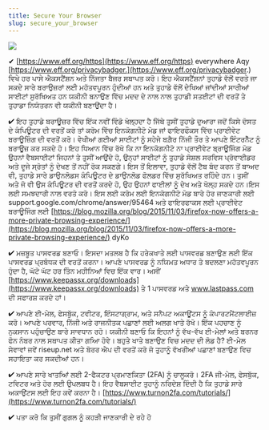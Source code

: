 ```yaml
---
title: Secure Your Browser
slug: secure_your_browser
---
```


![](/images/coverchap_6.jpg)




<span class="highlight_color">✔ [https://www.eff.org/https](https://www.eff.org/https) everywhere</span> Aqy [https://www.eff.org/privacybadger.](https://www.eff.org/privacybadger.) ਵਿਖੇ ਹਰ ਪਾਸੇ ਐਕਸਟੈਂਸ਼ਨ ਅਤੇ ਨਿੱਜਤਾ ਬੈਜਰ ਸਥਾਪਤ ਕਰੋ। ਇਹ ਐਕਸਟੈਂਸ਼ਨਾਂ ਤੁਹਾਡੇ ਵੱਲੋਂ ਵਰਤੇ ਜਾ ਸਕਦੇ ਸਾਰੇ ਬਰਾਉਜ਼ਰਾਂ ਲਈ ਮਹੱਤਵਪੂਰਨ ਹੁੰਦੀਆਂ ਹਨ ਅਤੇ ਤੁਹਾਡੇ ਵੱਲੋਂ ਦੇਖਿਆਂ ਜਾਂਦੀਆਂ ਸਾਰੀਆਂ ਸਾਈਟਾਂ ਸੁਰੱਖਿਅਤ ਹਨ ਯਕੀਨੀ ਬਨਾਉਣ ਵਿੱਚ ਮਦਦ ਦੇ ਨਾਲ ਨਾਲ ਤੁਹਾਡੀ ਸਤਈਟਾਂ ਦੀ ਵਰਤੋਂ ਤੇ ਤੁਹਾਡਾ ਨਿਯੰਤਰਨ ਵੀ ਯਕੀਨੀ ਬਣਾਉਂਦਾ ਹੈ।

<span class="highlight_color">✔ ਇਹ ਤੁਹਾਡੇ ਬਰਾਊਜ਼ਰ ਵਿੱਚ ਇੱਕ ਨਵੀਂ ਵਿੰਡੋ ਖੋਲ੍ਹਦਾ ਹੈ ਜਿੱਥੇ ਤੁਸੀਂ ਤੁਹਾਡੇ ਦੁਆਰਾ ਜਦੋਂ ਕਿਸੇ ਦੋਸਤ ਦੇ ਕੰਪਿਊਟਰ ਦੀ ਵਰਤੋਂ ਕਰੋ ਤਾਂ ਕਰੋਮ ਵਿੱਚ ਇਨਕੋਗਨੀਟੋ ਮੋਡ ਜਾਂ ਫਾਇਰਫੌਕਸ ਵਿੱਚ ਪ੍ਰਾਈਵੇਟ ਬਰਾਊਜ਼ਿੰਗ ਦੀ ਵਰਤੋਂ ਕਰੋ। ਵੇਖੀਆਂ ਗਈਆਂ ਸਾਈਟਾਂ ਨੂੰ ਸਹੇਜੇ ਬਗ਼ੈਰ ਨਿੱਜੀ ਤੌਰ ਤੇ ਆਪਣੇ ਇੰਟਰਨੈੱਟ ਨੂੰ ਬਰਾਊਜ਼ ਕਰ ਸਕਦੇ ਹੋ। </span>ਇਹ ਧਿਆਨ ਵਿੱਚ ਰੱਖੋ ਕਿ ਨਾ ਇਨਕੋਗਨੀਟੋ ਨਾ ਪ੍ਰਾਈਵੇਟ ਬ੍ਰਾਊਜਿੰਗ ਮੋਡ ਉਹਨਾਂ ਵੈਬਸਾਈਟਾਂ ਜਿਹਨਾਂ ਤੇ ਤੁਸੀਂ ਆਉਂਦੇ ਹੋ, ਉਨ੍ਹਾਂ ਸਾਈਟਾਂ ਨੂੰ ਤੁਹਾਡੇ ਸੋਸ਼ਲ ਸਰਵਿਸ ਪ੍ਰੋਵਾਈਡਰ ਅਤੇ ਦੂਜੇ ਸ੍ਰੋਤਾਂ ਨੂੰ ਦੇਖਣ ਤੋਂ ਨਹੀਂ ਰੋਕ ਸਕਣਗੇ। ਇਸ ਤੋਂ ਇਲਾਵਾ, ਤੁਹਾਡੇ ਵੱਲੋਂ ਟੈਬ ਬੰਦ ਕਰਨ ਤੋਂ ਬਾਅਦ ਵੀ, ਤੁਹਾਡੇ ਸਾਰੇ ਡਾਉਨਲੋਡਸ ਕੰਪਿਊਟਰ ਦੇ ਡਾਉਨਲੋਡ ਫੋਲਡਰ ਵਿੱਚ ਸੁਰੱਖਿਅਤ ਰਹਿੰਦੇ ਹਨ। ਤੁਸੀਂ ਅਤੇ ਜੋ ਵੀ ਉਸ ਕੰਪਿਊਟਰ ਦੀ ਵਰਤੋਂ ਕਰਦੇ ਹੋ, ਉਹ ਉਹਨਾਂ ਫਾਈਲਾਂ ਨੂੰ ਦੇਖ ਅਤੇ ਖੋਲ੍ਹ ਸਕਦੇ ਹਨ।ਇਸ ਲਈ ਸਮਝਦਾਰੀ ਨਾਲ ਵਰਤੋ ਕਰੋ। ਇਸ ਲਈ ਕਰੋਮ ਲਈ ਇਨਕੋਗਨੀਟੋ ਮੋਡ ਬਾਰੇ ਹੋਰ ਜਾਣਕਾਰੀ ਲਈ support.google.com/chrome/answer/95464 ਅਤੇ ਫਾਇਰਫਾਕਸ ਲਈ ਪ੍ਰਾਈਵੇਟ ਬਰਾਊਜਿੰਗ ਲਈ [https://blog.mozilla.org/blog/2015/11/03/firefox-now-offers-a-more-private-browsing-experience/](https://blog.mozilla.org/blog/2015/11/03/firefox-now-offers-a-more-private-browsing-experience/) dyKo




<span class="highlight_color">✔ ਮਜ਼ਬੂਤ ਪਾਸਵਰਡ ਬਣਾਓ। ਇਸਦਾ ਮਤਲਬ ਹੈ ਕਿ ਹਰੇਕਖਾਤੇ ਲਈ ਪਾਸਵਰਡ ਬਣਾਉਣ ਲਈ ਇੱਕ ਪਾਸਵਰਡ ਪ੍ਰਬੰਧਕ ਦੀ ਵਰਤੋਂ ਕਰਨਾ। ਆਪਣੇ ਪਾਸਵਰਡ ਨੂੰ ਨਯਿਮਤ ਅਧਾਰ ਤੇ ਬਦਲਣਾ ਮਹੱਤਵਪੂਰਨ ਹੁੰਦਾ ਹੈ, ਘੱਟੋ ਘੱਟ ਹਰ ਤਿੰਨ ਮਹੀਨਿਆਂ ਵਿਚ ਇੱਕ ਵਾਰ। ਅਸੀਂ</span> [https://www.keepassx.org/downloads](https://www.keepassx.org/downloads) ਤੇ 1 ਪਾਸਵਰਡ ਅਤੇ www.lastpass.com ਦੀ ਸਫਾਰਸ਼ ਕਰਦੇ ਹਾਂ।  

✔ ਆਪਣੇ ਈ-ਮੇਲ, ਫੇਸਬੁੱਕ, ਟਵੀਟਰ, ਇੰਸਟਾਗ੍ਰਾਮ, ਅਤੇ ਸਨੈਪਟ ਅਕਾਊਂਟਸ ਨੂੰ ਕੰਪਾਰਟਮੈਂਟਲਾਈਜ਼ ਕਰੋ। ਆਪਣੇ ਪਰਵਾਰ, ਨਿੱਜੀ ਅਤੇ ਰਾਜਨੀਤਕ ਪਛਾਣਾਂ ਲਈ ਅਲਗ ਖਾਤੇ ਰੱਖੋ। ਇੱਕ ਪਹਚਾਣ ਨੂੰ ਨੁਕਸਾਨ ਪਹੁੰਚਾਉਣ ਬਾਰੇ ਸਾਵਧਾਨ ਰਹੋ। ਯਕੀਨੀ ਬਣਾਓ ਕਿ ਇਹਨਾਂ ਨੂੰ ਵੱਖ-ਵੱਖ ਈ-ਮੇਲਾਂ ਅਤੇ ਬਰਨਰ ਫੋਨ ਨੰਬਰ ਨਾਲ ਸਥਾਪਤ ਕੀਤਾ ਗਆਿ ਹੋਵੇ। ਬਹੁਤੇ ਖਾਤੇ ਬਣਾਉਣ ਵਿਚ ਮਦਦ ਦੀ ਲੋਡ ਹੈ? ਈ-ਮੇਲ ਸੇਵਾਵਾਂ ਜਵੇਂ riseup.net ਅਤੇ ਬੋਰਰ ਐਪ ਦੀ ਵਰਤੋਂ ਕਰੋ ਜੋ ਤੁਹਾਨੂੰ ਵੱਖਰੀਆਂ ਪਛਾਣਾਂ ਬਣਾਉਣ ਵਿਚ ਸਹਾਇਤਾ ਕਰ ਸਕਦੀਆਂ ਹਨ।  

✔ ਆਪਣੇ ਸਾਰੇ ਖਾਤਆਿਂ ਲਈ 2-ਫੈਕਟਰ ਪ੍ਰਮਾਣਕਿਤਾ (2FA) ਨੂੰ ਚਾਲੂਕਰੋ। 2FA ਜੀ-ਮੇਲ, ਫੇਸਬੁੱਕ, ਟਵਿਟਰ ਅਤੇ ਹੋਰ ਲਈ ਉਪਲਬਧ ਹੈ। ਇਹ ਵੈਬਸਾਈਟ ਤੁਹਾਨੂੰ ਨਰਿਦੇਸ਼ ਦਿੰਦੀ ਹੈ ਕਿ ਤੁਹਾਡੇ ਸਾਰੇ ਅਕਾਉਂਟਸ ਲਈ ਇਹ ਕਵੇਂ ਕਰਨਾ ਹੈ। [https://www.turnon2fa.com/tutorials/](https://www.turnon2fa.com/tutorials/)

<span class="highlight_color">✔ ਪਤਾ ਕਰੋ ਕਿ ਤੁਸੀਂ ਗੁਗਲ ਨੂੰ ਕਹੜੀ ਜਾਣਕਾਰੀ ਦੇ ਰਹੇ ਹੋ</span>
